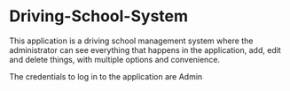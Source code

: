 # Driving-School-System
This application is a driving school management system where the administrator can see everything that happens in the application, add, edit and delete things, with multiple options and convenience.


The credentials to log in to the application are Admin

